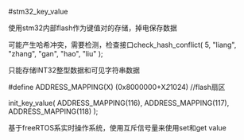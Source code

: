 #stm32_key_value

使用stm32内部flash作为键值对的存储，掉电保存数据

可能产生哈希冲突，需要检测，检查接口check_hash_conflict( 5, "liang", "zhang", "gan", "hao", "liu" );

只能存储INT32整型数据和可见字符串数据

#define  ADDRESS_MAPPING(X)         (0x8000000+X*2*1024)   //flash扇区

init_key_value( ADDRESS_MAPPING(116), ADDRESS_MAPPING(117), ADDRESS_MAPPING(118) );

基于freeRTOS系实时操作系统，使用互斥信号量来使用set和get value

